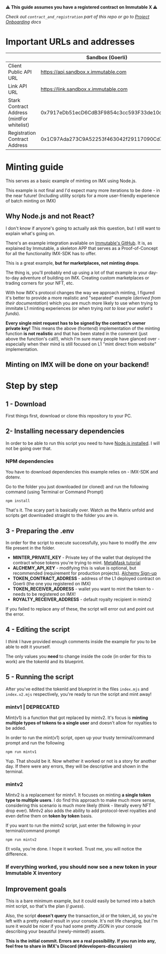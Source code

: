 **⚠ This guide assumes you have a registered contract on Immutable X ⚠**

_Check out `contract_and_registration` part of this repo or go to [Project Onboarding](https://docs.x.immutable.com/docs/onboarding) docs_


# Important URLs and addresses

| | Sandbox (Goerli) | Mainnet |
|-|-|-|
| Client Public API URL | https://api.sandbox.x.immutable.com | https://api.x.immutable.com |
| Link API URL | https://link.sandbox.x.immutable.com | https://link.x.immutable.com |
| Stark Contract Address (mintFor whitelist) | 0x7917eDb51ecD6CdB3F9854c3cc593F33de10c623 | 0x5FDCCA53617f4d2b9134B29090C87D01058e27e9 |
| Registration Contract Address | 0x1C97Ada273C9A52253f463042f29117090Cd7D83 | 0x72a06bf2a1CE5e39cBA06c0CAb824960B587d64c |

# Minting guide

This serves as a basic example of minting on IMX using Node.js. 

This example is not final and I'd expect many more iterations to be done - in the near future! (Including utility scripts for a more user-friendly experience of batch minting on IMX) 

## Why Node.js and not React?
I don't know if anyone's going to actually ask this question, but I still want to explain what's going on.

There's an example integration available on [Immutable's GitHub](https://github.com/immutable/imx-integration-example).
It is, as explained by Immutable, a skeleton APP that serves as a Proof-of-Concept for all the functionality IMX-SDK has to offer.

This is a great example, **but for marketplaces, not minting drops**.

The thing is, you'll probably end up using a lot of that example in your day-to-day adventure of building on IMX.
Creating custom marketplaces or trading corners for your NFT, etc.

With how IMX's protocol changes the way we approach minting, I figured it's better to provide a more realistic and "separated" example (*derived from their documentation*) which you are much more likely to use when trying to immitate L1 minting experiences (or when trying *not to lose your wallet's funds*).

**Every single mint request has to be signed by the contract's owner private key!**
This means the above (frontend) implementation of the minting function **is not realistic** and that has been stated in the comment (just above the function's call!), which I'm sure many people have glanced over - especially when their mind is still focused on L1 "mint direct from website" implementation.

## Minting on IMX will be done on your backend!

# Step by step
## 1 - Download
First things first, download or clone this repository to your PC.

## 2- Installing necessary dependencies
In order to be able to run this script you need to have [Node.js installed](https://nodejs.org/en/download/). I will not be going over that.
### NPM dependencies
You have to download dependencies this example relies on - IMX-SDK and dotenv.

Go to the folder you just downloaded (or cloned) and run the following command (using Terminal or Command Prompt)

    npm install
That's it. The scary part is basically over. Watch as the Matrix unfold and scripts get downloaded straight to the folder you are in.

## 3 - Preparing the .env
In order for the script to execute successfully, you have to modify the .env file present in the folder.

- **MINTER_PRIVATE_KEY** - Private key of the wallet that deployed the contract whose tokens you're trying to mint. [MetaMask tutorial](https://metamask.zendesk.com/hc/en-us/articles/360015289632-How-to-Export-an-Account-Private-Key)
-  **ALCHEMY_API_KEY** - modifying this is value is optional, but recommended (requirement for production projects). [Alchemy Sign-up](https://auth.alchemyapi.io/signup)
-  **TOKEN_CONTRACT_ADDRESS** - address of the L1 deployed contract on Goerli (the one you registered on IMX)
- **TOKEN_RECEIVER_ADDRESS** - wallet you want to mint the token to - needs to be registered on IMX!
- **ROYALTY_RECEIVER_ADDRESS** - default royalty recipient in mintv2

If you failed to replace any of these, the script will error out and point out the error.

## 4 - Editing the script
I *think* I have provided enough comments inside the example for you to be able to edit it yourself.

The only values you **need** to change inside the code (in order for this to work) are the tokenId and its blueprint.

## 5 - Running the script
After you've edited the tokenId and blueprint in the files `index.mjs` and `index.v2.mjs` respectively, you're ready to run the script and mint away!

### mintv1 | DEPRECATED 
Mint(v1) is a function that got replaced by mintv2. 
It's focus is **minting multiple types of tokens to a single user** and doesn't allow for royalties to be added.

In order to run the mint(v1) script, open up your trusty terminal/command prompt and run the following

    npm run mintv1
Yup. That should be it. Now whether it worked or not is a story for another day.
If there were any errors, they will be descriptive and shown in the terminal.

### mintv2

Mintv2 is a replacement for mintv1. It focuses on minting **a single token type to multiple users**. I do find this approach to make much more sense, considering this scenario is much more likely (think - literally every NFT drop ever). Mintv2 also adds the ability to add protocol-level royalties and even define them on **token by token** basis.

If you want to run the mintv2 script, just enter the following in your terminal/command prompt

    npm run mintv2
Et voila, you're done. I hope it worked. Trust me, you will notice the difference.

### If everything worked, you should now see a new token in your Immutable X inventory

## Improvement goals
This is a bare minimum example, but it could easily be turned into a batch mint script, so that's the plan (*I guess*).

Also, the script **doesn't query** the transaction_id or the token_id, so you're left with a pretty *naked* result in your console. It's not life changing, but I'm sure it would be nicer if you had some pretty JSON in your console describing your beautiful (newly-minted!) assets.

**This is the initial commit. Errors are a real possibility. If you run into any, feel free to share in IMX's Discord (#developers-discussion)**